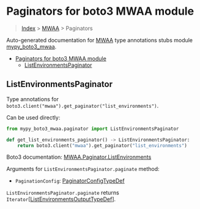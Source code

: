 # Paginators for boto3 MWAA module

> [Index](..) > [MWAA](.) > Paginators

Auto-generated documentation for
[MWAA](https://boto3.amazonaws.com/v1/documentation/api/1.17.78/reference/services/mwaa.html#MWAA)
type annotations stubs module
[mypy_boto3_mwaa](https://pypi.org/project/mypy-boto3-mwaa/).

- [Paginators for boto3 MWAA module](#paginators-for-boto3-mwaa-module)
  - [ListEnvironmentsPaginator](#listenvironmentspaginator)

## ListEnvironmentsPaginator

Type annotations for `boto3.client("mwaa").get_paginator("list_environments")`.

Can be used directly:

```python
from mypy_boto3_mwaa.paginator import ListEnvironmentsPaginator

def get_list_environments_paginator() -> ListEnvironmentsPaginator:
    return boto3.client("mwaa").get_paginator("list_environments")
```

Boto3 documentation:
[MWAA.Paginator.ListEnvironments](https://boto3.amazonaws.com/v1/documentation/api/1.17.78/reference/services/mwaa.html#MWAA.Paginator.ListEnvironments)

Arguments for `ListEnvironmentsPaginator.paginate` method:

- `PaginationConfig`:
  [PaginatorConfigTypeDef](./type_defs.md#paginatorconfigtypedef)

`ListEnvironmentsPaginator.paginate` returns
`Iterator`\[[ListEnvironmentsOutputTypeDef](./type_defs.md#listenvironmentsoutputtypedef)\].
